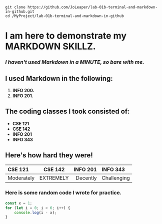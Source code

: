 ```console
git clone https://github.com/JoLeaper/lab-01b-terminal-and-markdown-in-github.git
cd /MyProject/lab-01b-terminal-and-markdown-in-github
 ``` 

# I am here to demonstrate my MARKDOWN SKILLZ.
### <i> I haven't used Markdown in a MINUTE, so bare with me. </i>

## I used Markdown in the following:
1. **INFO 200.**
2. **INFO 201.**

## The coding classes I took consisted of:
* **CSE 121**
* **CSE 142**
* **INFO 201**
* **INFO 343**

## Here's how hard they were!

| CSE 121        | CSE 142   | INFO 201     |  INFO 343       
| :------------- | :----------: | -----------: |  :------------- |
|  Moderately | EXTREMELY   | Decently    |   Challenging | 



### Here is some random code I wrote for practice.
```js
const x = 1;
for (let i = 0; i > 6; i++) {
    console.log(i - x);
}
```